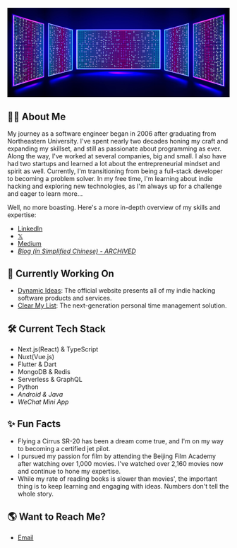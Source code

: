 [![👋 Hi there!](./banner1.jpg)](https://twitter.com/captnotes)

## :technologist: About Me

My journey as a software engineer began in 2006 after graduating from Northeastern University. I've spent nearly two decades honing my craft and expanding my skillset, and still as passionate about programming as ever. Along the way, I've worked at several companies, big and small. I also have had two startups and learned a lot about the entrepreneurial mindset and spirit as well. Currently, I'm transitioning from being a full-stack developer to becoming a problem solver. In my free time, I'm learning about indie hacking and exploring new technologies, as I'm always up for a challenge and eager to learn more...

Well, no more boasting. Here's a more in-depth overview of my skills and expertise:

- [LinkedIn](https://www.linkedin.com/in/xinwencheng)
- [𝕏](https://twitter.com/captnotes)
- [Medium](https://captnotes.medium.com)
- _[Blog (in Simplified Chinese) - ARCHIVED](https://captnotes.github.io)_

## :file_folder: Currently Working On

- [Dynamic Ideas](https://dynamicideas.ai): The official website presents all of my indie hacking software products and services.
- [Clear My List](https://clearmylist.io): The next-generation personal time management solution.

## :hammer_and_wrench: Current Tech Stack

- Next.js(React) & TypeScript
- Nuxt(Vue.js)
- Flutter & Dart
- MongoDB & Redis
- Serverless & GraphQL
- Python
- _Android & Java_
- _WeChat Mini App_

## :sparkles: Fun Facts

- Flying a Cirrus SR-20 has been a dream come true, and I'm on my way to becoming a certified jet pilot.
- I pursued my passion for film by attending the Beijing Film Academy after watching over 1,000 movies. I've watched over 2,160 movies now and continue to hone my expertise.
- While my rate of reading books is slower than movies', the important thing is to keep learning and engaging with ideas. Numbers don't tell the whole story.

## :earth_americas: Want to Reach Me?

- [Email](mailto:XinwenCheng@Live.com?subject=Greeting%20from%20a%20GitHub%20user)

<!-- Emoji icons: https://emojipedia.org -->

